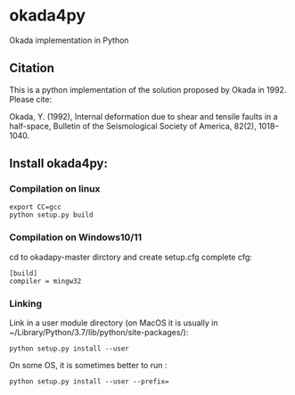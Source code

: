 # okada4py
Okada implementation in Python

## Citation
This is a python implementation of the solution proposed by Okada in 1992. Please cite:

Okada, Y. (1992), Internal deformation due to shear and tensile faults in a half-space, Bulletin of the Seismological Society of America, 82(2), 1018–1040.

## Install okada4py:

### Compilation on linux
```
export CC=gcc
python setup.py build
```
### Compilation on Windows10/11

cd to okadapy-master dirctory and create setup.cfg
complete cfg:
```
[build]
compiler = mingw32
```

### Linking

Link in a user module directory (on MacOS it is usually in ~/Library/Python/3.7/lib/python/site-packages/):
```
python setup.py install --user
```
On some OS, it is sometimes better to run :
```
python setup.py install --user --prefix=
```

